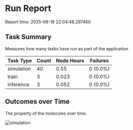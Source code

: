 # Run Report
Report time: 2025-09-19 22:04:48.297460

## Task Summary
Measures how many tasks have run as part of the application

| Task Type   |   Count |   Node Hours | Failures   |
|-------------|---------|--------------|------------|
| simulation  |      40 |        0.55  | 0 (0.0%)   |
| train       |       3 |        0.023 | 0 (0.0%)   |
| inference   |       3 |        0.052 | 0 (0.0%)   |

## Outcomes over Time
The property of the molecules over time.

![simulation](simulation-outputs.png)
